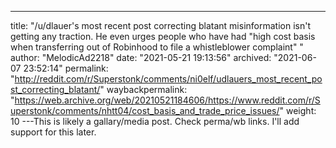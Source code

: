 ---
title: "/u/dlauer's most recent post correcting blatant misinformation isn't getting any traction. He even urges people who have had \"high cost basis when transferring out of Robinhood to file a whistleblower complaint\" "
author: "MelodicAd2218"
date: "2021-05-21 19:13:56"
archived: "2021-06-07 23:52:14"
permalink: "http://reddit.com/r/Superstonk/comments/ni0elf/udlauers_most_recent_post_correcting_blatant/"
waybackpermalink: "https://web.archive.org/web/20210521184606/https://www.reddit.com/r/Superstonk/comments/nhtt04/cost_basis_and_trade_price_issues/"
weight: 10
---This is likely a gallary/media post. Check perma/wb links. I'll add support for this later.